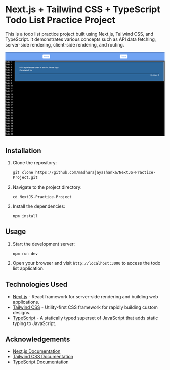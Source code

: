 # Next.js + Tailwind CSS + TypeScript Todo List Practice Project

This is a todo list practice project built using Next.js, Tailwind CSS, and TypeScript. It demonstrates various concepts such as API data fetching, server-side rendering, client-side rendering, and routing.

![App](https://github.com/madhurajayashanka/NextJS-Practice-Project/raw/main/Thumbnail.png)

## Installation

1. Clone the repository:

   ```shell
   git clone https://github.com/madhurajayashanka/NextJS-Practice-Project.git
   ```

2. Navigate to the project directory:

   ```shell
   cd NextJS-Practice-Project
   ```

3. Install the dependencies:

   ```shell
   npm install
   ```

## Usage

1. Start the development server:

   ```shell
   npm run dev
   ```

2. Open your browser and visit `http://localhost:3000` to access the todo list application.

## Technologies Used

- [Next.js](https://nextjs.org/) - React framework for server-side rendering and building web applications.
- [Tailwind CSS](https://tailwindcss.com/) - Utility-first CSS framework for rapidly building custom designs.
- [TypeScript](https://www.typescriptlang.org/) - A statically typed superset of JavaScript that adds static typing to JavaScript.

## Acknowledgements

- [Next.js Documentation](https://nextjs.org/docs)
- [Tailwind CSS Documentation](https://tailwindcss.com/docs)
- [TypeScript Documentation](https://www.typescriptlang.org/docs)
